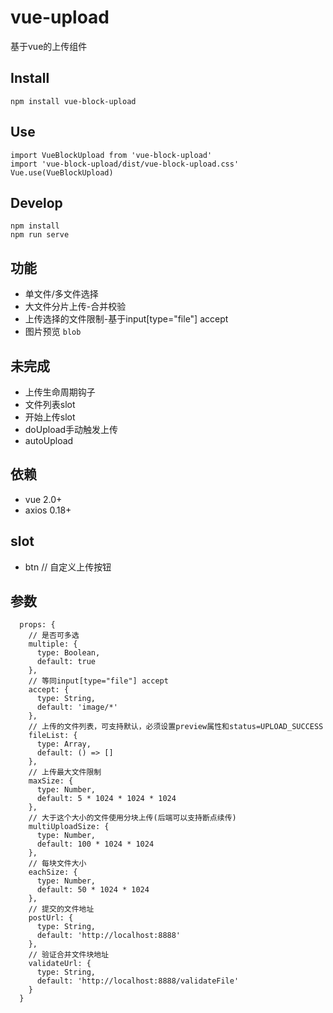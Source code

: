 # vue-upload
基于vue的上传组件

## Install
```
npm install vue-block-upload
```

## Use
```
import VueBlockUpload from 'vue-block-upload'
import 'vue-block-upload/dist/vue-block-upload.css'
Vue.use(VueBlockUpload)
```

## Develop
```
npm install
npm run serve
```

## 功能
- 单文件/多文件选择
- 大文件分片上传-合并校验
- 上传选择的文件限制-基于input[type="file"] accept
- 图片预览 `blob`

## 未完成
- 上传生命周期钩子
- 文件列表slot
- 开始上传slot
- doUpload手动触发上传
- autoUpload

## 依赖
- vue 2.0+
- axios 0.18+

## slot
- btn // 自定义上传按钮

## 参数
```
  props: {
    // 是否可多选
    multiple: {
      type: Boolean,
      default: true
    },
    // 等同input[type="file"] accept
    accept: {
      type: String,
      default: 'image/*'
    },
    // 上传的文件列表，可支持默认，必须设置preview属性和status=UPLOAD_SUCCESS
    fileList: {
      type: Array,
      default: () => [] 
    },
    // 上传最大文件限制
    maxSize: {
      type: Number,
      default: 5 * 1024 * 1024 * 1024
    },
    // 大于这个大小的文件使用分块上传(后端可以支持断点续传)
    multiUploadSize: {
      type: Number,
      default: 100 * 1024 * 1024
    },
    // 每块文件大小
    eachSize: {
      type: Number,
      default: 50 * 1024 * 1024
    },
    // 提交的文件地址
    postUrl: {
      type: String,
      default: 'http://localhost:8888'
    },
    // 验证合并文件块地址
    validateUrl: {
      type: String,
      default: 'http://localhost:8888/validateFile'
    }
  }
  ```
